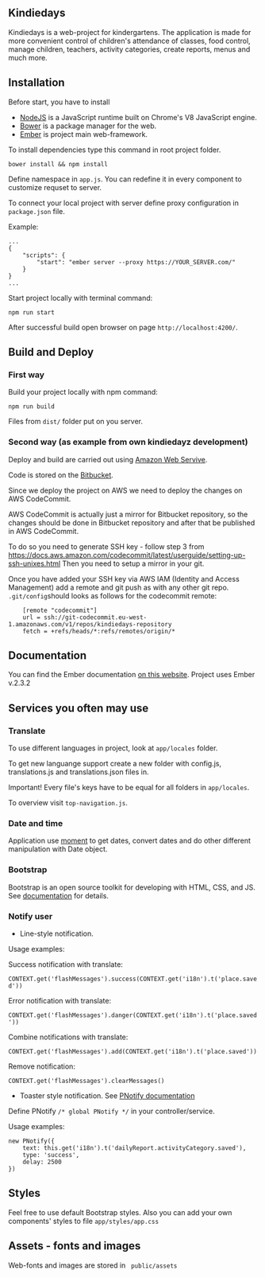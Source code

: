 ## Kindiedays

Kindiedays is a web-project for kindergartens.
The application is made for more convenient control of children's attendance of classes, food control, manage children, teachers, activity categories, create reports, menus and much more.

## Installation

Before start, you have to install

* [NodeJS](https://nodejs.org/en/download/) is a JavaScript runtime built on Chrome's V8 JavaScript engine.
* [Bower](https://bower.io/) is a package manager for the web.
* [Ember](https://bower.io/) is project main web-framework.

To install dependencies type this command in root project folder.  

``` bower install && npm install ```

Define namespace in ```app.js```. You can redefine it in every component to customize requset to server.

To connect your local project with server define proxy configuration in ``` package.json ``` file.

Example:

    ...
    {
        "scripts": {
            "start": "ember server --proxy https://YOUR_SERVER.com/"
        }
    }
    ...

Start project locally with terminal command:

``` npm run start ```

After successful build open browser on page  ```http://localhost:4200/```.

## Build and Deploy

### First way

Build your project locally with npm command:

``` npm run build ```

Files from ```dist/``` folder put on you server.

### Second way (as example from own kindiedayz development)

Deploy and build are carried out using [Amazon Web Servive](https://aws.amazon.com/ru/).

Code is stored on the [Bitbucket](bitbucket.org).

Since we deploy the project on AWS we need to deploy the changes on AWS CodeCommit.

AWS CodeCommit is actually just a mirror for Bitbucket repository, so the changes should be done in Bitbucket repository and after that be published in AWS CodeCommit.

To do so you need to generate SSH key - follow step 3 from https://docs.aws.amazon.com/codecommit/latest/userguide/setting-up-ssh-unixes.html
Then you need to setup a mirror in your git.

Once you have added your SSH key via AWS IAM (Identity and Access Management) add a remote and git push as with any other git repo.
```.git/config```should looks as follows for the codecommit remote:
```
    [remote "codecommit"]
    url = ssh://git-codecommit.eu-west-1.amazonaws.com/v1/repos/kindiedays-repository
    fetch = +refs/heads/*:refs/remotes/origin/*
```

## Documentation

You can find the Ember documentation [on this website](https://www.emberjs.com/).
Project uses Ember v.2.3.2

## Services you often may use

### Translate

To use different languages in project, look at ```app/locales``` folder.

To get new languange support create a new folder with config.js, translations.js and translations.json files in.

Important! Every file's keys have to be equal for all folders in ```app/locales```.

To overview visit ```top-navigation.js```.

### Date and time

Application use [moment](http://momentjs.com/docs/) to get dates, convert dates and do other different manipulation with Date object.

### Bootstrap

Bootstrap is an open source toolkit for developing with HTML, CSS, and JS. See [documentation](http://getbootstrap.com) for details.

###  Notify user

* Line-style notification.

Usage examples:

Success notification with translate:

```CONTEXT.get('flashMessages').success(CONTEXT.get('i18n').t('place.saved'))```

Error notification with translate:

```CONTEXT.get('flashMessages').danger(CONTEXT.get('i18n').t('place.saved'))```

Combine notifications with translate:

```CONTEXT.get('flashMessages').add(CONTEXT.get('i18n').t('place.saved'))```

Remove notification:

```CONTEXT.get('flashMessages').clearMessages()```

* Toaster style notification. See [PNotify documentation](https://sciactive.com/pnotify/)

Define PNotify ```/* global PNotify */``` in your controller/service.

Usage examples:

```
new PNotify({
    text: this.get('i18n').t('dailyReport.activityCategory.saved'),
    type: 'success',
    delay: 2500
})
```

## Styles

Feel free to use default Bootstrap styles.
Also you can add your own components' styles to file ``` app/styles/app.css ```

## Assets - fonts and images

Web-fonts and images are stored in ``` public/assets```
